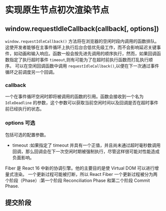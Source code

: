 # 实现原生节点初次渲染节点

## window.requestIdleCallback(callback[, options])

`window.requestIdleCallback()` 方法将在浏览器的空闲时段内调用的函数排队。这使开发者能够在主事件循环上执行后台合低优先级工作，而不会影响延迟关键事件，如动画和输入响应。函数一般会按先进先调用的顺序执行，然而，如果回调函数指定了执行超时事件 `timeout`,则有可能为了在超时前执行函数而打乱执行顺序。
可以在空闲回调函数中调用 `requestIdleCallback()`,以便在下一次通过事件循环之前调度另一个回调。

### callback

一个在事件循环空闲时即将被调用的函数的引用。函数会接收到一个名为 `IdleDeadline` 的参数，这个参数可以获取当前空闲时间以及回调是否在超时事件前已经执行的状态。

### options 可选

包括可选的配置参数。

- timeout :如果指定了 timeout 并具有一个正值，并且尚未通过超时毫秒数调用回调，那么回调会在下一次空闲时期被强制执行，尽管这样很可能对性能造成负面影响。

Fiber 是 React 16 中新的协调引擎。他的主要目的是使 Virtual DOM 可以进行增量式渲染。
一个更新过程可能被打断，所以 React Fiber 一个更新过程被分为两个阶段（Phase）:第一个阶段 Reconciliation Phase 和第二个阶段 Commit Phase.

## 提交阶段


